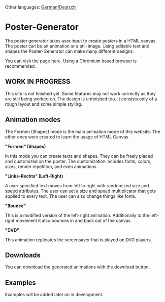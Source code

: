 Other languages: [German/Deutsch](https://github.com/PatrikAckermann/poster-generator/blob/master/README_de.md)

# Poster-Generator

The poster generator takes user input to create posters in a HTML canvas. The poster can be an animation or a still image. Using editable text and shapes the Poster-Generator can make many different designs.

You can visit the page [here](https://patrikackermann.github.io/poster-generator/). Using a Chromium based browser is recommended.

## **WORK IN PROGRESS**
This site is not finished yet. Some features may not work correctly as they are still being worked on. 
The design is unfinished too. It consists only of a rough layout and some simple styling.

## Animation modes
The Formen (Shapes) mode is the main animation mode of this website. The other ones were created to learn the usage of HTML Canvas.

**"Formen" (Shapes)**

In this mode you can create texts and shapes. They can be freely placed and customized on the poster. The customization includes fonts, colors, sizes, render repetition, and even animations.

**"Links-Rechts" (Left-Right)**

A user specified text moves from left to right with randomized size and speed attributes. The user can set a size and speed multiplicator that gets applied to every text. The user can also change things like fonts.

**"Bounce"**

This is a modified version of the left-right animation. Additionally to the left-right movement it also bounces in and back out of the canvas.

**"DVD"**

This animation replicates the screensaver that is played on DVD players.

## Downloads
You can download the generated animations with the download button.

## Examples
Examples will be added later on in development.